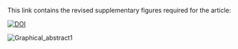 This link contains the revised supplementary figures required for the article:

[![DOI](https://zenodo.org/badge/353296589.svg)](https://zenodo.org/badge/latestdoi/353296589)

![Graphical_abstract1](https://github.com/SatyaRungta/Project1_Gaze_planning_signatures_in_neck_muscles/assets/43888306/6d8eae12-e68d-4286-ac1d-95072b5e6a7f)
